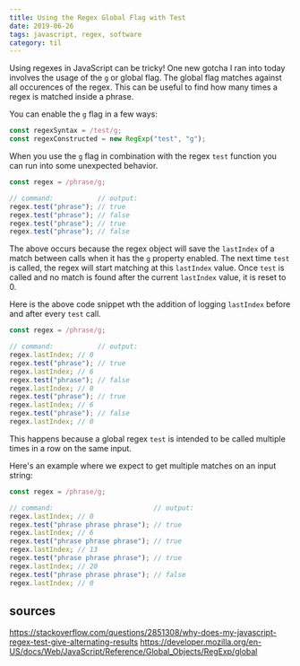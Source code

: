 ```yaml
---
title: Using the Regex Global Flag with Test
date: 2019-06-26
tags: javascript, regex, software
category: til
---
```


Using regexes in JavaScript can be tricky! One new gotcha I ran into today involves the usage of the `g` or global flag. The global flag matches against all occurences of the regex. This can be useful to find how many times a regex is matched inside a phrase.

You can enable the `g` flag in a few ways:

```js
const regexSyntax = /test/g;
const regexConstructed = new RegExp("test", "g");
```

When you use the `g` flag in combination with the regex `test` function you can run into some unexpected behavior.

```js
const regex = /phrase/g;

// command:           // output:
regex.test("phrase"); // true
regex.test("phrase"); // false
regex.test("phrase"); // true
regex.test("phrase"); // false
```

The above occurs because the regex object will save the `lastIndex` of a match between calls when it has the `g` property enabled. The next time `test` is called, the regex will start matching at this `lastIndex` value. Once `test` is called and no match is found after the current `lastIndex` value, it is reset to 0.

Here is the above code snippet wth the addition of logging `lastIndex` before and after every `test` call.

```js
const regex = /phrase/g;

// command:           // output:
regex.lastIndex; // 0
regex.test("phrase"); // true
regex.lastIndex; // 6
regex.test("phrase"); // false
regex.lastIndex; // 0
regex.test("phrase"); // true
regex.lastIndex; // 6
regex.test("phrase"); // false
regex.lastIndex; // 0
```

This happens because a global regex `test` is intended to be called multiple times in a row on the same input.

Here's an example where we expect to get multiple matches on an input string:

```js
const regex = /phrase/g;

// command:                         // output:
regex.lastIndex; // 0
regex.test("phrase phrase phrase"); // true
regex.lastIndex; // 6
regex.test("phrase phrase phrase"); // true
regex.lastIndex; // 13
regex.test("phrase phrase phrase"); // true
regex.lastIndex; // 20
regex.test("phrase phrase phrase"); // false
regex.lastIndex; // 0
```

## sources

https://stackoverflow.com/questions/2851308/why-does-my-javascript-regex-test-give-alternating-results
https://developer.mozilla.org/en-US/docs/Web/JavaScript/Reference/Global_Objects/RegExp/global
